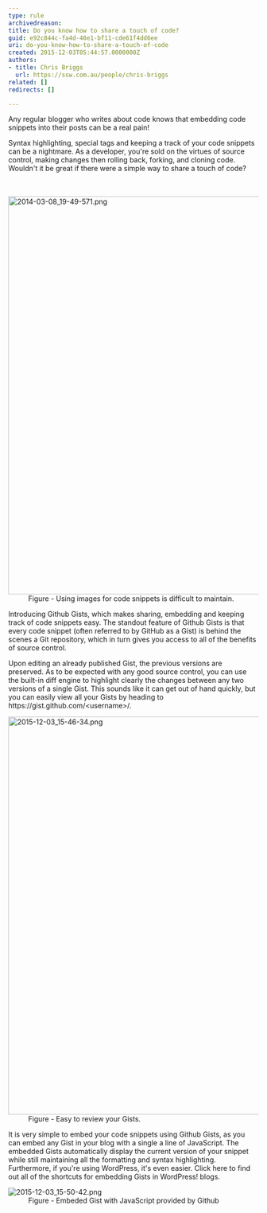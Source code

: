 ```yaml
---
type: rule
archivedreason: 
title: Do you know how to share a touch of code?
guid: e92c844c-fa4d-48e1-bf11-cde61f4dd6ee
uri: do-you-know-how-to-share-a-touch-of-code
created: 2015-12-03T05:44:57.0000000Z
authors:
- title: Chris Briggs
  url: https://ssw.com.au/people/chris-briggs
related: []
redirects: []

---
```



<p>​Any regular blogger who writes about code knows that embedding code snippets into their posts can be a real pain!&#160;​<br></p><div>Syntax highlighting, special tags and keeping a track of your code snippets can be a nightmare. As a developer, you're sold on the virtues of source control, making changes then rolling back, forking, and cloning code. Wouldn't it be great if there were a simple way to share a touch of code?</div>
<br><excerpt class='endintro'></excerpt><br>
<dl class="badImage"><dt> <img src="/SiteAssets/do-you-know-how-to-share-a-touch-of-code/2014-03-08_19-49-571.png" alt="2014-03-08_19-49-571.png" style="width&#58;800px;" /> </dt><dd> Figure -&#160;Using images for code snippets is difficult to maintain. </dd></dl><p class="ssw15-rteElement-P">Introducing Github Gists, which makes sharing, embedding and keeping track of code snippets easy. The standout feature of Github Gists is that every code snippet (often referred to by GitHub as a Gist) is behind the scenes a Git repository, which in turn gives you access to all of the benefits of source control.</p><p class="ssw15-rteElement-P">Upon editing an already published Gist, the previous versions are preserved. As to be expected with any good source control, you can use the built-in diff engine to highlight clearly the changes between any two versions of a single Gist. This sounds like it can get out of hand quickly, but you can easily view all your Gists by heading to https&#58;//gist.github.com/&lt;username&gt;/.&#160;</p><dl class="goodImage"><dt> <img src="/SiteAssets/do-you-know-how-to-share-a-touch-of-code/2015-12-03_15-46-34.png" alt="2015-12-03_15-46-34.png" style="width&#58;800px;" /> </dt><dd>Figure - Easy to review your Gists. </dd></dl><p>It is very simple to embed your code snippets using Github Gists, as you can embed any Gist in your blog with a single a line of JavaScript. The embedded Gists automatically display the current version of your snippet while still maintaining all the formatting and syntax highlighting. Furthermore, if you're using WordPress, it's even easier. Click here to find out all of the shortcuts for embedding Gists in WordPress! blogs.&#160;</p><dl class="goodImage"><dt> <img src="/SiteAssets/do-you-know-how-to-share-a-touch-of-code/2015-12-03_15-50-42.png" alt="2015-12-03_15-50-42.png" /> </dt><dd> Figure - Embeded&#160;Gist with JavaScript provided by Github <br></dd></dl> <br>


